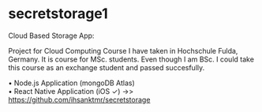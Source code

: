 # secretstorage1

Cloud Based Storage App:

Project for Cloud Computing Course I have taken in Hochschule Fulda, Germany. It is course for MSc. students. Even though I am BSc. I could take this course as an exchange student and passed succesfully. <br>

• Node.js Application (mongoDB Atlas) <br>
• React Native Application (iOS ✓) ->> https://github.com/ihsanktmr/secretstorage 


